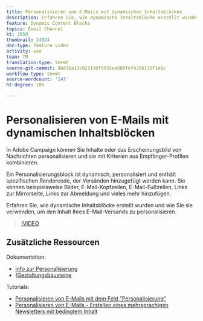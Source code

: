 ```yaml
---
title: Personalisieren von E-Mails mit dynamischen Inhaltsblöcken
description: Erfahren Sie, wie dynamische Inhaltsblöcke erstellt wurden und wie Sie sie verwenden, um den Inhalt Ihres E-Mail-Versands zu personalisieren.
feature: Dynamic Content Blocks
topics: Email Channel
kt: 1559
thumbnail: 24924
doc-type: feature video
activity: use
team: TM
translation-type: tm+mt
source-git-commit: 8bd36a13c027138f9555ea800f6f435b135f1e8c
workflow-type: tm+mt
source-wordcount: '147'
ht-degree: 10%

---
```



# Personalisieren von E-Mails mit dynamischen Inhaltsblöcken

In Adobe Campaign können Sie Inhalte oder das Erscheinungsbild von Nachrichten personalisieren und sie mit Kriterien aus Empfänger-Profilen kombinieren.

Ein Personalisierungsblock ist dynamisch, personalisiert und enthält spezifischen Rendercode, der Versänden hinzugefügt werden kann. Sie können beispielsweise Bilder, E-Mail-Kopfzeilen, E-Mail-Fußzeilen, Links zur Mirrorseite, Links zur Abmeldung und vieles mehr hinzufügen.

Erfahren Sie, wie dynamische Inhaltsblöcke erstellt wurden und wie Sie sie verwenden, um den Inhalt Ihres E-Mail-Versands zu personalisieren.

>[!VIDEO](https://video.tv.adobe.com/v/24924?quality=12)

## Zusätzliche Ressourcen

Dokumentation:

* [Info zur Personalisierung](https://docs.adobe.com/content/help/en/campaign-classic/using/sending-messages/personalizing-deliveries/about-personalization.html)
* ([Gestaltungsbausteine](https://docs.adobe.com/content/help/de-DE/campaign-classic/using/sending-messages/personalizing-deliveries/personalization-blocks.html)

Tutorials:

* [Personalisieren von E-Mails mit dem Feld &quot;Personalisierung&quot;](/help/acc/sending-messages/email-channel/personalizing-emails-using-personalization-fields.md)
* [Personalisieren von E-Mails - Erstellen eines mehrsprachigen Newsletters mit bedingtem Inhalt](/help/acc/sending-messages/email-channel/personalizing-emails-create-a-multi-lingual-newsletter-using-conditional-content.md)
